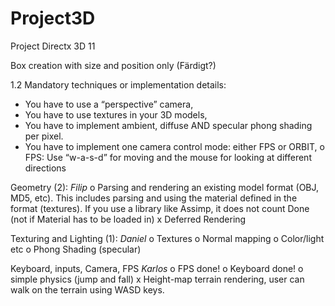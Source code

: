 # Project3D
Project Directx 3D 11

Box creation with size and position only (Färdigt?)

1.2 
Mandatory techniques or implementation details: 
- You have to use a “perspective” camera, 
- You have to use textures in your 3D models, 
- You have to implement ambient, diffuse AND specular phong shading per pixel. 
- You have to implement one camera control mode: either FPS or ORBIT, 
  o FPS: Use “w-a-s-d” for moving and the mouse for looking at different directions 
  
  
Geometry (2):
    _Filip_
    o Parsing and rendering an existing model format (OBJ, MD5, etc). This includes parsing and using the material defined in the           
    format (textures). If you use a library like Assimp, it does not count Done (not if Material has to be loaded in)
    x Deferred Rendering
 
   
 
  
Texturing and Lighting (1): 
    _Daniel_
  o Textures
  o Normal mapping
  o Color/light etc
  o Phong Shading (specular)

Keyboard, inputs, Camera, FPS
  _Karlos_
  o FPS done! 
  o Keyboard done!
  o simple physics (jump and fall)
  x Height-map terrain rendering, user can walk on the terrain using WASD keys.
